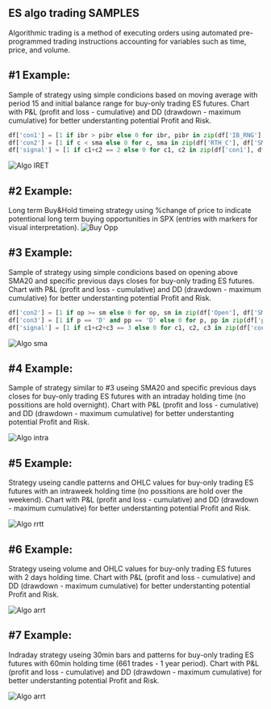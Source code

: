 ## ES algo trading SAMPLES
Algorithmic trading is a method of executing orders using automated pre-programmed trading instructions accounting for variables such as time, price, and volume.

## #1 Example:
Sample of strategy using simple condicions based on moving average with period 15 and initial balance range for buy-only trading ES futures. Chart with P&L (profit and loss - cumulative) and DD (drawdown - maximum cumulative) for better understanting potential Profit and Risk.
```python
df['con1'] = [1 if ibr > pibr else 0 for ibr, pibr in zip(df['IB_RNG'], df['pIB_RNG'])]
df['con2'] = [1 if c < sma else 0 for c, sma in zip(df['RTH_C'], df['SMA'])]
df['signal'] = [1 if c1+c2 == 2 else 0 for c1, c2 in zip(df['con1'], df['con2'])]
```
![Algo IRET](https://github.com/vldmrmrv/ES-algorithmic-trading-strategy/blob/main/ALGO_iret_SAMPLE.png)

## #2 Example:
Long term Buy&Hold timeing strategy using %change of price to indicate potentional long term buying opportunities in SPX (entries with markers for visual interpretation). 
![Buy Opp](https://github.com/vldmrmrv/ES-algorithmic-trading-strategy/blob/main/buying%20opportunities.png)

## #3 Example:
Sample of strategy using simple condicions based on opening above SMA20 and specific previous days closes for buy-only trading ES futures. Chart with P&L (profit and loss - cumulative) and DD (drawdown - maximum cumulative) for better understanting potential Profit and Risk.
```python
df['con2'] = [1 if op >= sm else 0 for op, sm in zip(df['Open'], df['SMA'])]
df['con3'] = [1 if p == 'D' and pp == 'D' else 0 for p, pp in zip(df['p_UD'], df['pp_UD'])]
df['signal'] = [1 if c1+c2+c3 == 3 else 0 for c1, c2, c3 in zip(df['con1'], df['con2'], df['con3'])]
```
![Algo sma](https://github.com/vldmrmrv/ES-algorithmic-trading-strategy/blob/main/ALGO_sma20_pD_ppD_SAMPLE.png)

## #4 Example:
Sample of strategy similar to #3 useing SMA20 and specific previous days closes for buy-only trading ES futures with an intraday holding time (no possitions are hold overnight). Chart with P&L (profit and loss - cumulative) and DD (drawdown - maximum cumulative) for better understanting potential Profit and Risk.

![Algo intra](https://github.com/vldmrmrv/ES-algorithmic-trading-strategy/blob/main/ALGO_intra_SAMPLE.png)

## #5 Example:
Strategy useing candle patterns and OHLC values for buy-only trading ES futures with an intraweek holding time (no possitions are hold over the weekend). Chart with P&L (profit and loss - cumulative) and DD (drawdown - maximum cumulative) for better understanting potential Profit and Risk.

![Algo rrtt](https://github.com/vldmrmrv/ES-algorithmic-trading-strategy/blob/main/ALGO_rrtt.png)

## #6 Example:
Strategy useing volume and OHLC values for buy-only trading ES futures with 2 days holding time. Chart with P&L (profit and loss - cumulative) and DD (drawdown - maximum cumulative) for better understanting potential Profit and Risk.

![Algo arrt](https://github.com/vldmrmrv/ES-algorithmic-trading-strategy/blob/main/ALGO_arrt.png)

## #7 Example:
Indraday strategy useing 30min bars and patterns for buy-only trading ES futures with 60min holding time (661 trades - 1 year period).  Chart with P&L (profit and loss - cumulative) and DD (drawdown - maximum cumulative) for better understanting potential Profit and Risk.

![Algo arrt](https://github.com/vldmrmrv/ES-algorithmic-trading-strategy/blob/main/ALGO_exer.png)


